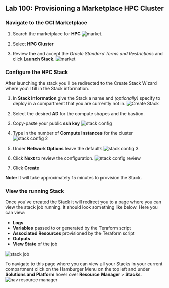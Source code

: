 ## Lab 100: Provisioning a Marketplace HPC Cluster

### Navigate to the OCI Marketplace
1. Search the marketplace for **HPC**
![market](marketplace.png)

2. Select **HPC Cluster**

3. Review the and accept the *Oracle Standard Terms and Restrictions* and
click **Launch Stack**.
![market](marketplace_hpc.png)

### Configure the HPC Stack
After launching the stack you'll be redirected to the Create Stack Wizard where you'll fill in the Stack information.

1. In **Stack Information** give the Stack a name and *(optionally)* specify to deploy in a compartment that you are currently not in.
![Create Stack](stack_p1.png)

2. Select the desired **AD** for the compute shapes and the bastion.

3. Copy-paste your public **ssh key**
![stack config](stack_p2_1.png)

4. Type in the number of **Compute Instances** for the cluster
![stack config 2](stack_p2_2.png)

5. Under **Network Options** leave the defaults
![stack config 3](stack_p2_3.png)

6. Click **Next** to review the configuration.
![stack config review](stack_p3.png)

7. Click **Create**

**Note:** It will take approximately 15 minutes to provision the Stack.

### View the running Stack

Once you've created the Stack it will redirect you to a page where you can view the stack job running. It should look something like below. Here you can view:
 - **Logs**
 - **Variables** passed to or generated by the Teraform script
 - **Associated Resources** provisioned by the Teraform script
 - **Outputs**
 - **View State** of the job

![stack job](stack_detail_provisioning.png)

To navigate to this page where you can view all your Stacks in your current compartment click on the Hamburger Menu on the top left and under **Solutions and Platform** hover over **Resource Manager** > **Stacks**.
![nav resource manager](nav_resource_manager.png)
